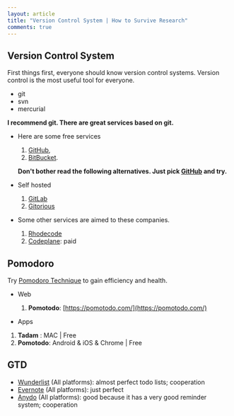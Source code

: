 ```yaml
---
layout: article
title: "Version Control System | How to Survive Research"
comments: true
---
```


## Version Control System

First things first, everyone should know version control systems. Version control is the most useful tool for everyone.

* git
* svn
* mercurial

**I recommend git. There are great services based on git.**

* Here are some free services

  1. [GitHub](http://github.com),
  2. [BitBucket](https://bitbucket.org).

  **Don't bother read the following alternatives. Just pick [GitHub](http://github.com) and try.**


* Self hosted

  1. [GitLab](http://gitlab.org/)
  2. [Gitorious](https://www.gitorious.org/)


* Some other services are aimed to these companies.

  1. [Rhodecode](https://rhodecode.com/)
  2. [Codeplane](https://codeplane.com/): paid



## Pomodoro

Try [Pomodoro Technique](https://en.wikipedia.org/wiki/Pomodoro_Technique) to gain efficiency and health.


* Web

  1. **Pomotodo**: [https://pomotodo.com/](https://pomotodo.com/)


* Apps

 1. **Tadam** : MAC | Free
 2. **Pomotodo**: Android & iOS & Chrome | Free


## GTD

* [Wunderlist](https://www.wunderlist.com) (All platforms): almost perfect todo lists; cooperation
* [Evernote](https://evernote.com/) (All platforms): just perfect
* [Anydo](http://www.any.do/) (All platforms): good because it has a very good reminder system; cooperation


